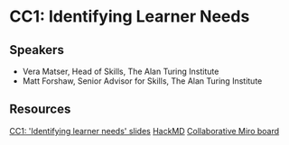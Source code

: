 # CC1: Identifying Learner Needs

## Speakers
- Vera Matser, Head of Skills, The Alan Turing Institute
- Matt Forshaw, Senior Advisor for Skills, The Alan Turing Institute

## Resources
[CC1: 'Identifying learner needs' slides](https://github.com/alan-turing-institute/ds-ai-educators-programme/files/11507807/CC1.Identifying.learner.needs.pdf)
[HackMD](https://hackmd.io/cxvp9Up_Qd-X5XYn-cEsEg)
[Collaborative Miro board](https://miro.com/app/board/uXjVMKqctcE=/)
